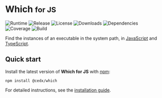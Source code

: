 # Which <small>for JS</small>
![Runtime](https://img.shields.io/badge/node-%3E%3D10.15-brightgreen.svg) ![Release](https://img.shields.io/npm/v/@cedx/which.svg) ![License](https://img.shields.io/npm/l/@cedx/which.svg) ![Downloads](https://img.shields.io/npm/dt/@cedx/which.svg) ![Dependencies](https://david-dm.org/cedx/which.js.svg) ![Coverage](https://coveralls.io/repos/github/cedx/which.js/badge.svg) ![Build](https://travis-ci.com/cedx/which.js.svg)

Find the instances of an executable in the system path,
in [JavaScript](https://developer.mozilla.org/en-US/docs/Web/JavaScript) and [TypeScript](https://www.typescriptlang.org).

## Quick start
Install the latest version of **Which for JS** with [npm](https://www.npmjs.com):

```shell
npm install @cedx/which
```

For detailed instructions, see the [installation guide](installation.md).
